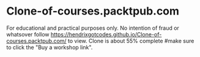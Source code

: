 # Clone-of-courses.packtpub.com
For educational and practical purposes only. No intention of fraud or whatsover
follow https://hendrixgotcodes.github.io/Clone-of-courses.packtpub.com/ to view. Clone is about 55% complete #make sure to click the "Buy a workshop link".
